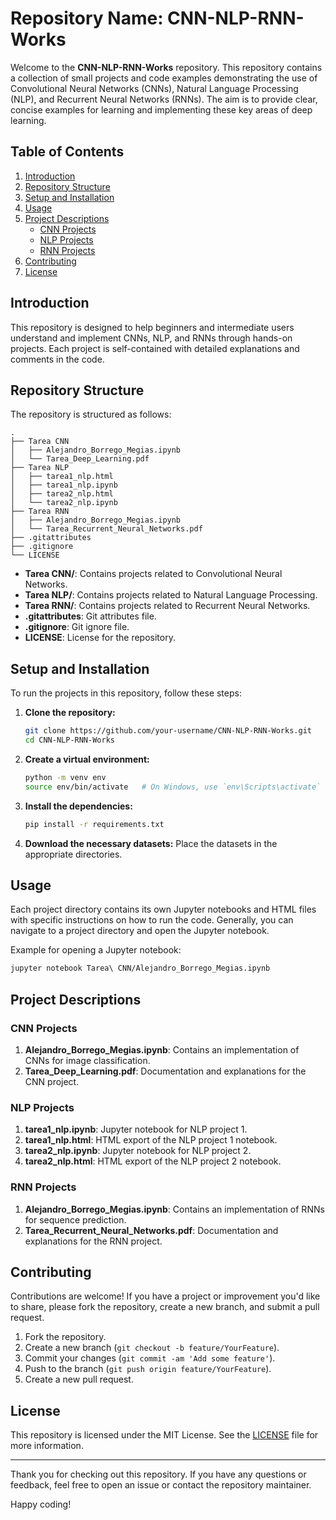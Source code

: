 # Repository Name: CNN-NLP-RNN-Works

Welcome to the **CNN-NLP-RNN-Works** repository. This repository contains a collection of small projects and code examples demonstrating the use of Convolutional Neural Networks (CNNs), Natural Language Processing (NLP), and Recurrent Neural Networks (RNNs). The aim is to provide clear, concise examples for learning and implementing these key areas of deep learning.

## Table of Contents

1. [Introduction](#introduction)
2. [Repository Structure](#repository-structure)
3. [Setup and Installation](#setup-and-installation)
4. [Usage](#usage)
5. [Project Descriptions](#project-descriptions)
   - [CNN Projects](#cnn-projects)
   - [NLP Projects](#nlp-projects)
   - [RNN Projects](#rnn-projects)
6. [Contributing](#contributing)
7. [License](#license)

## Introduction

This repository is designed to help beginners and intermediate users understand and implement CNNs, NLP, and RNNs through hands-on projects. Each project is self-contained with detailed explanations and comments in the code.

## Repository Structure

The repository is structured as follows:

```
.
├── Tarea CNN
│   ├── Alejandro_Borrego_Megias.ipynb
│   └── Tarea_Deep_Learning.pdf
├── Tarea NLP
│   ├── tarea1_nlp.html
│   ├── tarea1_nlp.ipynb
│   ├── tarea2_nlp.html
│   └── tarea2_nlp.ipynb
├── Tarea RNN
│   ├── Alejandro_Borrego_Megias.ipynb
│   └── Tarea_Recurrent_Neural_Networks.pdf
├── .gitattributes
├── .gitignore
└── LICENSE
```

- **Tarea CNN/**: Contains projects related to Convolutional Neural Networks.
- **Tarea NLP/**: Contains projects related to Natural Language Processing.
- **Tarea RNN/**: Contains projects related to Recurrent Neural Networks.
- **.gitattributes**: Git attributes file.
- **.gitignore**: Git ignore file.
- **LICENSE**: License for the repository.

## Setup and Installation

To run the projects in this repository, follow these steps:

1. **Clone the repository:**
   ```bash
   git clone https://github.com/your-username/CNN-NLP-RNN-Works.git
   cd CNN-NLP-RNN-Works
   ```

2. **Create a virtual environment:**
   ```bash
   python -m venv env
   source env/bin/activate   # On Windows, use `env\Scripts\activate`
   ```

3. **Install the dependencies:**
   ```bash
   pip install -r requirements.txt
   ```

4. **Download the necessary datasets:**
   Place the datasets in the appropriate directories.

## Usage

Each project directory contains its own Jupyter notebooks and HTML files with specific instructions on how to run the code. Generally, you can navigate to a project directory and open the Jupyter notebook.

Example for opening a Jupyter notebook:
```bash
jupyter notebook Tarea\ CNN/Alejandro_Borrego_Megias.ipynb
```

## Project Descriptions

### CNN Projects
1. **Alejandro_Borrego_Megias.ipynb**: Contains an implementation of CNNs for image classification.
2. **Tarea_Deep_Learning.pdf**: Documentation and explanations for the CNN project.

### NLP Projects
1. **tarea1_nlp.ipynb**: Jupyter notebook for NLP project 1.
2. **tarea1_nlp.html**: HTML export of the NLP project 1 notebook.
3. **tarea2_nlp.ipynb**: Jupyter notebook for NLP project 2.
4. **tarea2_nlp.html**: HTML export of the NLP project 2 notebook.

### RNN Projects
1. **Alejandro_Borrego_Megias.ipynb**: Contains an implementation of RNNs for sequence prediction.
2. **Tarea_Recurrent_Neural_Networks.pdf**: Documentation and explanations for the RNN project.

## Contributing

Contributions are welcome! If you have a project or improvement you'd like to share, please fork the repository, create a new branch, and submit a pull request.

1. Fork the repository.
2. Create a new branch (`git checkout -b feature/YourFeature`).
3. Commit your changes (`git commit -am 'Add some feature'`).
4. Push to the branch (`git push origin feature/YourFeature`).
5. Create a new pull request.

## License

This repository is licensed under the MIT License. See the [LICENSE](LICENSE) file for more information.

---

Thank you for checking out this repository. If you have any questions or feedback, feel free to open an issue or contact the repository maintainer.

Happy coding!
